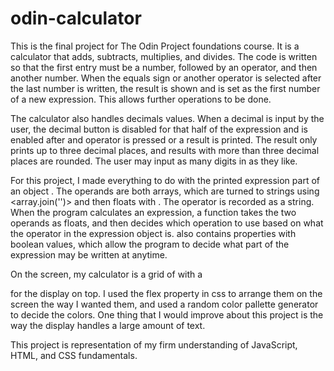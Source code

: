 # odin-calculator
This is the final project for The Odin Project foundations course. It is a calculator that adds, subtracts, multiplies, and divides. The code is written so that the first entry must be a number, followed by an operator, and then another number. When the equals sign or another operator is selected after the last number is written, the result is shown and is set as the first number of a new expression. This allows further operations to be done. 

The calculator also handles decimals values. When a decimal is input by the user, the decimal button is disabled for that half of the expression and is enabled after and operator is pressed or a result is printed. The result only prints up to three decimal places, and results with more than three decimal places are rounded. The user may input as many digits in as they like. 

For this project, I made everything to do with the printed expression part of an object <expression>. The operands are both arrays, which are turned to strings using <array.join('')> and then floats with <parseInt>. The operator is recorded as a string. When the program calculates an expression, a function takes the two operands as floats, and then decides which operation to use based on what the operator in the expression object is. <expression> also contains properties with boolean values, which allow the program to decide what part of the expression may be written at anytime. 

On the screen, my calculator is a grid of <buttons> with a <div> for the display on top. I used the flex property in css to arrange them on the screen the way I wanted them, and used a random color pallette generator to decide the colors. One thing that I would improve about this project is the way the display handles a large amount of text.

This project is representation of my firm understanding of JavaScript, HTML, and CSS fundamentals.